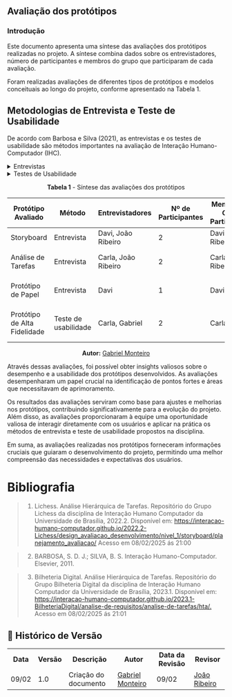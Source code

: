 ## Avaliação dos protótipos

### Introdução

Este documento apresenta uma síntese das avaliações dos protótipos realizadas no projeto. A síntese combina dados sobre os entrevistadores, número de participantes e membros do grupo que participaram de cada avaliação.

Foram realizadas avaliações de diferentes tipos de protótipos e modelos conceituais ao longo do projeto, conforme apresentado na Tabela 1.

## Metodologias de Entrevista e Teste de Usabilidade

De acordo com Barbosa e Silva (2021), as entrevistas e os testes de usabilidade são métodos importantes na avaliação de Interação Humano-Computador (IHC).

<details >

<summary>Entrevistas</summary>

As entrevistas são um método de investigação que permite coletar informações detalhadas sobre as experiências, opiniões e preferências dos usuários. Barbosa e Silva destacam os seguintes pontos sobre entrevistas:

- **Tipos de entrevistas**: Podem ser estruturadas, semiestruturadas ou não estruturadas.
- **Preparação**: É crucial elaborar um roteiro com os tópicos a serem abordados.
- **Condução**: O entrevistador deve criar um ambiente confortável e evitar influenciar as respostas.
- **Registro**: As entrevistas devem ser gravadas (com permissão) ou anotadas detalhadamente.
- **Análise**: Os dados coletados devem ser organizados e analisados para identificar padrões e insights relevantes.

</details>

<details>
<summary>Testes de Usabilidade</summary>

Os testes de usabilidade são um método de observação que avalia a interação do usuário com o sistema. Barbosa e Silva apresentam as seguintes etapas e considerações:

1. **Preparação**:
   - Definir os objetivos do teste
   - Selecionar os participantes
   - Preparar as tarefas e os materiais

2. **Execução**:
   - Orientar os participantes sobre o processo
   - Observar e registrar as interações
   - Coletar dados quantitativos e qualitativos

3. **Análise e Relatório**:
   - Organizar e analisar os dados coletados
   - Identificar problemas de usabilidade
   - Elaborar um relatório com os resultados e recomendações

4. **Métricas comuns**:
   - Tempo de conclusão da tarefa
   - Taxa de sucesso
   - Número de erros
   - Satisfação do usuário

</details>

<center>

**Tabela 1** - Síntese das avaliações dos protótipos

| Protótipo Avaliado | Método | Entrevistadores | Nº de Participantes | Membros do Grupo Participantes | Resultados |
|--------------------|--------|-----------------|---------------------|--------------------------------|------------|
| Storyboard | Entrevista | Davi, João Ribeiro | 2 | Davi, João Ribeiro | [Resultado Storyboard](../DesignAvaliacaoDesenvolvimento/Nivel2/relatoStory.md) |
| Análise de Tarefas | Entrevista | Carla, João Ribeiro | 2 | Carla, João Ribeiro | [Resultado Análise de Tarefas](../DesignAvaliacaoDesenvolvimento/Nivel2/avaliacao_hta.md) |
| Protótipo de Papel | Entrevista | Davi | 1 | Davi | [Resultado Protótipo de papel](../DesignAvaliacaoDesenvolvimento/Nivel3/Relatopapel.md) |
| Protótipo de Alta Fidelidade | Teste de usabilidade | Carla, Gabriel | 2 | Carla, Gabriel | [Resultado Protótipo Alta Fidelidade](../DesignAvaliacaoDesenvolvimento/Nivel4/relatoAF.md) |

<p align="center"><b>Autor:</b> <a href="https://github.com/GabrielSMonteiro">Gabriel Monteiro</a></p>

</center>

Através dessas avaliações, foi possível obter insights valiosos sobre o desempenho e a usabilidade dos protótipos desenvolvidos. As avaliações desempenharam um papel crucial na identificação de pontos fortes e áreas que necessitavam de aprimoramento.

Os resultados das avaliações serviram como base para ajustes e melhorias nos protótipos, contribuindo significativamente para a evolução do projeto. Além disso, as avaliações proporcionaram à equipe uma oportunidade valiosa de interagir diretamente com os usuários e aplicar na prática os métodos de entrevista e teste de usabilidade propostos na disciplina.

Em suma, as avaliações realizadas nos protótipos forneceram informações cruciais que guiaram o desenvolvimento do projeto, permitindo uma melhor compreensão das necessidades e expectativas dos usuários.

# Bibliografia

> 1. Lichess. Análise Hierárquica de Tarefas. Repositório do Grupo Lichess da disciplina de Interação Humano Computador da Universidade de Brasília, 2022.2. Disponível em: <https://interacao-humano-computador.github.io/2022.2-Lichess/design_avaliacao_desenvolvimento/nivel_1/storyboard/planejamento_avaliacao/> Acesso em 08/02/2025 ás 21:00

> 2. BARBOSA, S. D. J.; SILVA, B. S. Interação Humano-Computador. Elsevier, 2011.

> 3. Bilheteria Digital. Análise Hierárquica de Tarefas. Repositório do Grupo Bilheteria Digital da disciplina de Interação Humano Computador da Universidade de Brasília, 2023.1. Disponível em: <https://interacao-humano-computador.github.io/2023.1-BilheteriaDigital/analise-de-requisitos/analise-de-tarefas/hta/.> Acesso em 08/02/2025 ás 21:01


## :round_pushpin: Histórico de Versão 

<div align="center">
    <table>
        <tr>
            <th>Data</th>
            <th>Versão</th>
            <th>Descrição</th>
            <th>Autor</th>
            <th>Data da Revisão</th>
            <th>Revisor</th>
        </tr>
        <tr>
            <td>09/02</td>
            <td>1.0</td>
            <td>Criação do documento</td>
            <td><a href="https://github.com/GabrielSMonteiro">Gabriel Monteiro</a></td>
            <td>09/02</td>
            <td><a href="https://github.com/Joa0V">João Ribeiro</a></td>
        </tr>
    </table>
</div>
